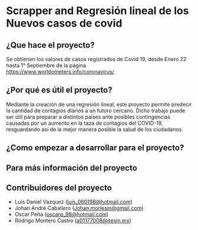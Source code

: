 # Scrapper and Regresión lineal de los Nuevos casos de covid

## ¿Que hace el proyecto?
Se obtienen los valores de casos registrados de Covid 19, desde Enero 22 hasta 1° Septiembre de la página https://www.worldometers.info/coronavirus/

## ¿Por qué es útil el proyecto?
Mediante la creación de una regresión lineal, este proyecto permite predecir la cantidad de contagios diarios a un futuro cercano. Dicho trabajo puede ser útil para preparar a distintos países ante posibles contingencias causadas por un aumento en la taza de contagios del COVID-19, resguardando así de la mejor manera posible la salud de los ciudadanos.

## ¿Como empezar a desarrollar para el proyecto?


## Para más información del proyecto


## Contribuidores del proyecto
- Luis Daniel Vazquez (luis_060198@hotmail.com)
- Johan André Caballero (Johan.morlesin@gmail.com)
- Oscar Peña (oscarp_98@hotmail.com)
- Rodrigo Montero Castro (a01177008@itesm.mx)

